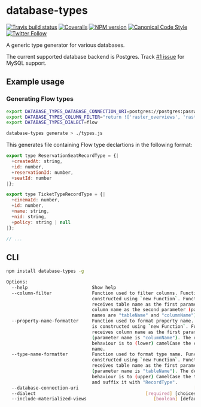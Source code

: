 # database-types

[![Travis build status](http://img.shields.io/travis/gajus/database-types/master.svg?style=flat-square)](https://travis-ci.org/gajus/database-types)
[![Coveralls](https://img.shields.io/coveralls/gajus/database-types.svg?style=flat-square)](https://coveralls.io/github/gajus/database-types)
[![NPM version](http://img.shields.io/npm/v/database-types.svg?style=flat-square)](https://www.npmjs.org/package/database-types)
[![Canonical Code Style](https://img.shields.io/badge/code%20style-canonical-blue.svg?style=flat-square)](https://github.com/gajus/canonical)
[![Twitter Follow](https://img.shields.io/twitter/follow/kuizinas.svg?style=social&label=Follow)](https://twitter.com/kuizinas)

A generic type generator for various databases.

The current supported database backend is Postgres. Track [#1 issue](https://github.com/gajus/database-types/issues/1) for MySQL support.

## Example usage

### Generating Flow types

```bash
export DATABASE_TYPES_DATABASE_CONNECTION_URI=postgres://postgres:password@127.0.0.1/test
export DATABASE_TYPES_COLUMN_FILTER="return !['raster_overviews', 'raster_columns', 'geometry_columns', 'geography_columns', 'spatial_ref_sys'].includes(tableName)"
export DATABASE_TYPES_DIALECT=flow

database-types generate > ./types.js

```

This generates file containing Flow type declartions in the following format:

```js
export type ReservationSeatRecordType = {|
  +createdAt: string,
  +id: number,
  +reservationId: number,
  +seatId: number
|};

export type TicketTypeRecordType = {|
  +cinemaId: number,
  +id: number,
  +name: string,
  +nid: string,
  +policy: string | null
|};

// ...

```

## CLI

```bash
npm install database-types -g

Options:
  --help                        Show help                              [boolean]
  --column-filter               Function used to filter columns. Function is
                                constructed using `new Function`. Function
                                receives table name as the first parameter and
                                column name as the second parameter (parameter
                                names are "tableName" and "columnName").[string]
  --property-name-formatter     Function used to format property name. Function
                                is constructed using `new Function`. Function
                                receives column name as the first parameter
                                (parameter name is "columnName"). The default
                                behaviour is to (lower) camelCase the column
                                name.                                   [string]
  --type-name-formatter         Function used to format type name. Function is
                                constructed using `new Function`. Function
                                receives table name as the first parameter
                                (parameter name is "tableName"). The default
                                behaviour is to (upper) CamelCase the table name
                                and suffix it with "RecordType".        [string]
  --database-connection-uri                                           [required]
  --dialect                                         [required] [choices: "flow"]
  --include-materialized-views                         [boolean] [default: true]

```
